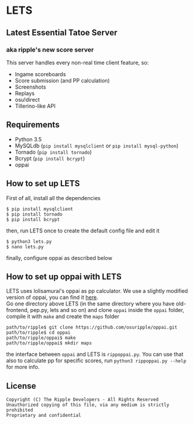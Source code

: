 # LETS
## Latest Essential Tatoe Server
### aka ripple's new score server
This server handles every non-real time client feature, so:
- Ingame scoreboards
- Score submission (and PP calculation)
- Screenshots
- Replays
- osu!direct
- Tillerino-like API

## Requirements
- Python 3.5
- MySQLdb (`pip install mysqlclient` or `pip install mysql-python`)
- Tornado (`pip install tornado`)
- Bcrypt (`pip install bcrypt`)
- oppai

## How to set up LETS
First of all, install all the dependencies
```
$ pip install mysqlclient
$ pip install tornado
$ pip install bcrypt
```
then, run LETS once to create the default config file and edit it
```
$ python3 lets.py
$ nano lets.py
```
finally, configure oppai as described below

## How to set up oppai with LETS
LETS uses lolisamurai's oppai as pp calculator. We use a slightly modified version of oppai, you can find it [here](https://github.com/osuripple/oppai).  
Go one directory above LETS (in the same directory where you have old-frontend, pep.py, lets and so on) and clone `oppai` inside the `oppai` folder, compile it with `make` and create the `maps` folder
```
path/to/ripple$ git clone https://github.com/osuripple/oppai.git
path/to/ripple$ cd oppai
path/to/ripple/oppai$ make
path/to/ripple/oppai$ mkdir maps
```
the interface between `oppai` and LETS is `rippoppai.py`. You can use that also to calculate pp for specific scores, run `python3 rippoppai.py --help` for more info.

## License

```
Copyright (C) The Ripple Developers - All Rights Reserved
Unauthorized copying of this file, via any medium is strictly prohibited
Proprietary and confidential
```
